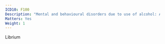 ```yaml
---
ICD10: F100
Description: "Mental and behavioural disorders due to use of alcohol: Acute intoxication"
Matters: Yes
Weight: 1
---
```

Librium
